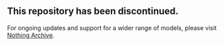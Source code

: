 ## This repository has been discontinued.

For ongoing updates and support for a wider range of models, please visit [Nothing Archive](https://github.com/spike0en/Nothing_Archive).
